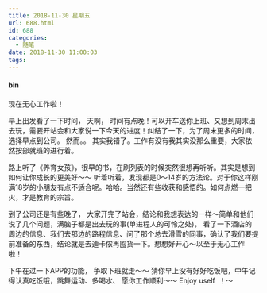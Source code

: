 ```yaml
---
title: 2018-11-30 星期五
url: 688.html
id: 688
categories:
  - 随笔
date: 2018-11-30 11:00:03
tags:
---
```


#### bin

现在无心工作啦！

早上出发看了一下时间， 天啊， 时间有点晚！可以开车送你上班、又想到周末出去玩，需要开站会和大家说一下今天的进度！纠结了一下，为了周末更多的时间，选择早点到公司。 然而。。 其实我错了。工作有没有我其实没那么重要，大家依然按部就班的进行着。

路上听了《养育女孩》，很早的书，在刷列表的时候突然很想再听听。其实是想到如何让你成长的更美好～～ 听着听着，发现都是0～14岁的方法论。对于你这样刚满18岁的小朋友有点不适合呢。哈哈。当然还有些收获和感悟的。如何点燃一把火，才是教育的宗旨。

到了公司还是有些晚了， 大家开完了站会，结论和我想表达的一样～简单和他们说了几个问题，满脑子都是出去玩的事(单进程人的可怜之处)， 看了一下酒店的周边的信息、我们去那边的路程信息、问了那个总去滑雪的同事，确认了我们要提前准备的东西，结论就是去迪卡侬再囤货一下。想想好开心～以至于无心工作啦！ 

下午在过一下APP的功能， 争取下班就走～～ 猜你早上没有好好吃饭吧，中午记得认真吃饭哦，跳舞运动、多喝水、 愿你工作顺利～～ Enjoy uself  ！～